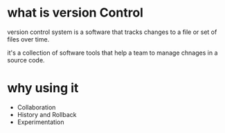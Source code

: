 # what is version Control 

version control system is a software that tracks changes to a file or set of files over time.

it's a collection of software tools that help a team to manage chnages in a source code.

# why using it
 
 - Collaboration 
 - History and Rollback
 - Experimentation 
